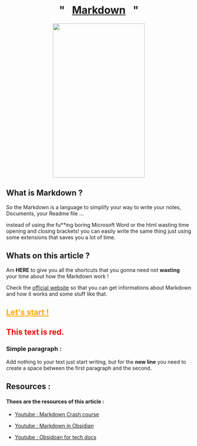 <h1 align = "center" >"&nbsp;&nbsp;&nbsp;<u>Markdown</u>&nbsp;&nbsp;&nbsp;"</h1>

<p align = "center">
<img src="https://i.imgflip.com/9bnw7r.jpg" width="250" height="420">
</p>
 
## What is Markdown ?

So the Markdown is a language to simplify your way to write your notes, Documents, your Readme file ... 

instead of using the fu**ing boring Microsoft Word or the html wasting time opening and closing brackets! you can easily write the same thing just using some extensions that saves you a lot of time. 

## Whats on this article ?

Am **HERE** to give you all the shortcuts that you gonna need not **wasting** your time about how the Markdown work !

Check the [official website](https://www.markdownguide.org/getting-started/) so that you can get informations about Markdown and how it works and some stuff like that. 

## <span style = "color : orange;"><u>Let's start !</u></span>
## <span style="color: red;">This text is red.</span>

### Simple paragraph : 

Add nothing to your text just start writing, but for the **new line** you need to create a space between the first paragraph and the second.


## Resources :
#### Thoes are the resources of this article :
- [Youtube : Markdown Crash course](https://www.youtube.com/watch?v=_PPWWRV6gbA&t=60s&ab_channel=WebDevSimplified)  

- [Youtube : Markdown in Obsidian](https://www.youtube.com/watch?v=d8fXEhWy_rY&ab_channel=FromSergio)

- [Youtube : Obsidoan for tech docs](https://www.youtube.com/watch?v=cBzc5r-FNW0&ab_channel=ChristianLempa)


